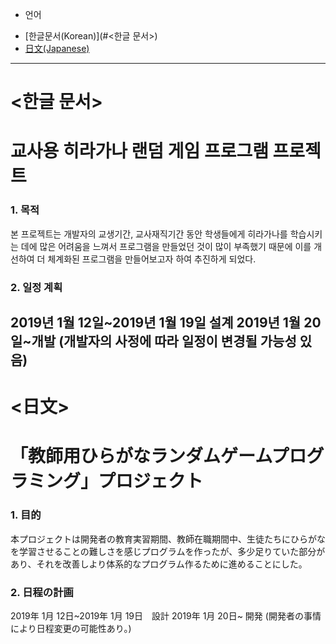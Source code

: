 - 언어
* [한글문서(Korean)](#<한글 문서>)
* [日文(Japanese)](#<日文>)

------

# <한글 문서>
# 교사용 히라가나 랜덤 게임 프로그램 프로젝트

### 1. 목적
본 프로젝트는 개발자의 교생기간, 교사재직기간 동안 학생들에게 히라가나를 학습시키는 데에 많은 어려움을 느껴서 프로그램을 만들었던 것이 많이 부족했기 때문에 이를 개선하여 더 체계화된 프로그램을 만들어보고자 하여 추진하게 되었다.

### 2. 일정 계획
2019년 1월 12일~2019년 1월 19일 설계
2019년 1월 20일~개발
(개발자의 사정에 따라 일정이 변경될 가능성 있음)
------
# <日文>
# 「教師用ひらがなランダムゲームプログラミング」プロジェクト

### 1. 目的
本プロジェクトは開発者の教育実習期間、教師在職期間中、生徒たちにひらがなを学習させることの難しさを感じプログラムを作ったが、多少足りていた部分があり、それを改善しより体系的なプログラム作るために進めることにした。 

### 2. 日程の計画
2019年 1月 12日~2019年 1月 19日　設計
2019年 1月 20日~ 開発
(開発者の事情により日程変更の可能性あり。)

